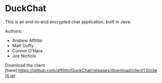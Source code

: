 # DuckChat

This is an end-to-end encrypted chat application, built in Java.

Authors:
- Andrew Afflitto
- Matt Duffy
- Connor O'Hara
- Joe Nichols

Download the client [here]:https://github.com/afflitto/DuckChat/releases/download/client1.0/client.jar
